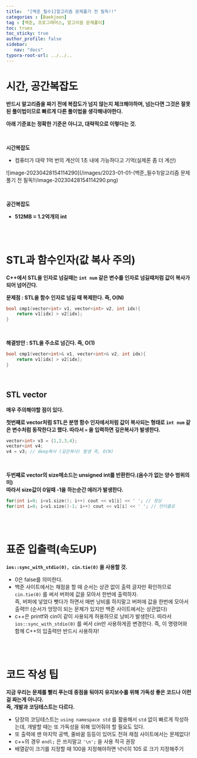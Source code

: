 ```yaml
---
title:  "[백준_필수1]알고리즘 문제풀기 전 필독!!"
categories : [Baekjoon]
tag : [백준, 프로그래머스, 알고리즘 문제풀이]
toc: trues
toc_sticky: true
author_profile: false
sidebar:
   nav: "docs"
typora-root-url: ../../..
---
```






# 시간, 공간복잡도

**반드시 알고리즘을 짜기 전에 복잡도가 넘지 않는지 체크해야하며, 넘는다면 그것은 잘못된 풀이법이므로 빠르게 다른 풀이법을 생각해내야한다.**

**아래 기준표는 정확한 기준은 아니고, 대략적으로 이렇다는 것.**

<br>

**시간복잡도**

* 컴퓨터가 대략 1억 번의 계산이 1초 내에 가능하다고 기억(실제론 좀 더 계산)

![image-20230428154114290](/images/2023-01-01-(백준_필수1)알고리즘 문제풀기 전 필독!!/image-20230428154114290.png)

<br>

**공간복잡도** 

* **512MB = 1.2억개의 int**

<br><br>

# STL과 함수인자(값 복사 주의)

**C++에서 STL을 인자로 넘길때는 `int num` 같은 변수를 인자로 넘길때처럼 값이 복사가 되어 넘어간다.**

**문제점 : STL을 함수 인자로 넘길 때 복제한다. 즉, O(N)**

```c++
bool cmp1(vector<int> v1, vector<int> v2, int idx){
    return v1[idx] > v2[idx];
}
```

<br>

**해결방안 : STL을 주소로 넘긴다. 즉, O(1)**

```c++
bool cmp1(vector<int>& v1, vector<int>& v2, int idx){
    return v1[idx] > v2[idx];
}
```

<br>

## STL vector

**매우 주의해야할 점이 있다.**

**첫번째로 vector처럼 STL은 분명 함수 인자에서처럼 값이 복사되는 형태로 `int num` 같은 변수처럼 동작한다고 했다. 따라서 `=` 을 입력하면 깊은복사가 발생한다.**

```c++
vector<int> v3 = {1,2,3,4};
vector<int v4;
v4 = v3; // deep복사 (깊은복사) 발생 즉, O(N)
```

<br>

**두번째로 vector의 size메소드는 unsigned int를 반환한다.(음수가 없는 양수 범위의미)  
따라서 size값이 0일때 -1을 하는순간 에러가 발생한다.**

```c++
for(int i=0; i<v1.size(); i++) cout << v1[i] << ' '; // 정상
for(int i=0; i<v1.size()-1; i++) cout << v1[i] << ' '; // 언더플로
```

<br><br>

# 표준 입출력(속도UP)

**`ios::sync_with_stdio(0), cin.tie(0)` 을 사용할 것.**

* 0은 false를 의미한다.
* 백준 사이트에서는 채점을 할 때 순서는 상관 없이 출력 글자만 확인하므로 `cin.tie(0)` 를 써서 버퍼에 값을 모아서 한번에 출력하자.   
  즉, 버퍼에 넣었다 뺏다가 하면서 매번 낭비를 하지말고 버퍼에 값을 한번에 모아서 출력!!! (순서가 엉망이 되는 문제가 있지만 백준 사이트에서는 상관없다)
* c++은 printf와 cin이 같이 사용되게 허용하므로 낭비가 발생한다. 따라서 `ios::sync_with_stdio(0)` 를 써서 cin만 사용하게끔 변경한다. 즉, 이 명령어와 함께 C++의 입출력만 반드시 사용하자!

<br><br>

# 코드 작성 팁

**지금 우리는 문제를 빨리 푸는데 중점을 둬야지 유지보수를 위해 가독성 좋은 코드나 이런걸 짜는게 아니다.  
즉, 개발과 코딩테스트는 다르다.**

* 당장의 코딩테스트는 `using namespace std`  를 활용해서 `std` 없이 빠르게 작성하는데, 개발할 때는 또 가독성을 위해 있어줘야 할 필요도 있다.
* 또 출력에 맨 마지막 공백, 줄바꿈 등등이 있어도 전혀 채점 사이트에서는 문제없다!
* c++의 경우 `endl;` 은 쓰지말고 `'\n';` 을 사용 적극 권장
* 배열같이 크기를 지정할 때 100을 지정해야하면 넉넉히 105 로 크기 지정해주기





